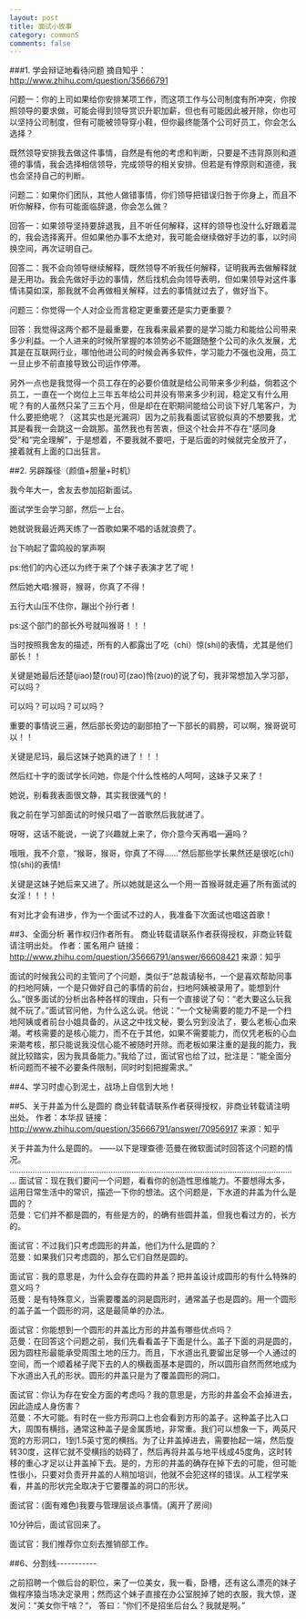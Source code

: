 ```yaml
---
layout: post
title: 面试小故事
category: commonS
comments: false
---
```

###1. 学会辩证地看待问题
摘自知乎：http://www.zhihu.com/question/35666791

问题一：你的上司如果给你安排某项工作，而这项工作与公司制度有所冲突，你按照领导的要求做，可能会得到领导赏识升职加薪，但也有可能因此被开除，你也可以坚持公司制度，但有可能被领导穿小鞋，但你最终能落个公司好员工，你会怎么选择？

既然领导安排我去做这件事情，自然是有他的考虑和判断，只要是不违背原则和道德的事情，我会选择相信领导，完成领导的相关安排。但若是有悖原则和道德，我也会坚持自己的判断。

问题二：如果你们团队，其他人做错事情，你们领导把错误归咎于你身上，而且不听你解释，你有可能面临辞退，你会怎么做？

回答一：如果领导坚持要辞退我，且不听任何解释，这样的领导也没什么好跟着混的，我会选择离开。但如果他办事不太绝对，我可能会继续做好手边的事，以时间换空间，再次证明自己。

回答二：我不会向领导继续解释，既然领导不听我任何解释，证明我再去做解释就是无用功。我会先做好手边的事情，然后找机会向领导表明，但如果领导对这件事情讳莫如深，那我就不会再做相关解释，过去的事情就过去了，做好当下。

问题三：你觉得一个人对企业而言稳定更重要还是实力更重要？

回答：我觉得这两个都不是最重要，在我看来最紧要的是学习能力和能给公司带来多少利益。一个人进来的时候所掌握的本领势必不能跟随整个公司的永久发展，尤其是在互联网行业，哪怕他进公司的时候会再多软件，学习能力不强也没用，员工一旦止步不前直接导致公司运作停滞。

另外一点也是我觉得一个员工存在的必要价值就是给公司带来多少利益，倘若这个员工，一直在一个岗位上三年五年给公司并没有带来多少利润，稳定又有什么用呢？有的人虽然只呆了三五个月，但是却在在职期间能给公司谈下好几笔客户，为什么要拒绝呢？（这其实也是光漏洞）因为之前我看面试官貌似真的不想要我，尤其是看我一会跳这一会跳那。虽然我也有苦衷，但这个社会并不存在“感同身受”和“完全理解”，于是想着，不要我就不要吧，于是后面的时候就完全放开了，接着就有上面的口出狂言。

##2. 另辟蹊径（颜值+胆量+时机）

我今年大一，舍友去参加招新面试。

面试学生会学习部，然后一上台。

她就说我最近两天练了一首歌如果不唱的话就浪费了。

台下响起了雷鸣般的掌声啊

ps:他们的内心还以为终于来了个妹子表演才艺了呢！

然后她大唱:猴哥，猴哥，你真了不得！

五行大山压不住你，蹦出个孙行者！

ps:这个部门的部长外号就叫猴哥！！！

当时按照我舍友的描述，所有的人都露出了吃（chi）惊(shi)的表情，尤其是他们部长！！

关键是她最后还楚(jiao)楚(rou)可(zao)怜(zuo)的说了句，我非常想加入学习部，可以吗？

可以吗？可以吗？可以吗？

重要的事情说三遍，然后部长旁边的副部拍了一下部长的肩膀，可以啊，猴哥说可以！！

关键是尼玛，最后这妹子她真的进了！！！

然后红十字的面试学长问她，你是个什么性格的人呵呵，这妹子又来了！

她说，别看我表面很文静，其实我很骚气的！

我之前在学习部面试的时候只唱了一首歌然后我就进了。

呀呀，这话不能说，一说了兴趣就上来了，你介意今天再唱一遍吗？

 哦哦，我不介意，“猴哥，猴哥，你真了不得……”然后那些学长果然还是很吃(chi)惊(shi)的表情!

关键是这妹子她后来又进了。所以她就是这么一个用一首猴哥就走遍了所有面试的女淫！！！！

有对比才会有进步，作为一个面试不过的人，我准备下次面试也唱这首歌！

##3、全面分析
著作权归作者所有。
商业转载请联系作者获得授权，非商业转载请注明出处。
作者：匿名用户
链接：http://www.zhihu.com/question/35666791/answer/66608421
来源：知乎

面试的时候我公司的主管问了个问题，类似于“总裁请秘书，一个是喜欢帮助同事的扫地阿姨，一个是只做好自己的事情的前台，扫地阿姨被录用了。能想到什么。”很多面试的分析出各种各样的理由，只有一个直接说了句：“老大要这么玩我就不玩了。”面试官问他，为什么这么说。他说：“一个文秘需要的能力不是一个扫地阿姨或者前台小姐具备的，从这之中找文秘，要么穷到没法了，要么老板心血来潮。考核需要的是核心能力，而不在于其他，如果不需要能力，而仅凭老板的心血来潮考核，那只能说我没信心能不被随时开除。而老板如果注重的是我的能力，我就比较踏实，因为我具备能力。”我给了过，面试官也给了过，批注是：“能全面分析问题而不被不必要条件限制，同时时刻把握需求。”

##4、学习时虚心到泥土，战场上自信到大地！

##5、关于井盖为什么是圆的
商业转载请联系作者获得授权，非商业转载请注明出处。
作者：本华叔
链接：http://www.zhihu.com/question/35666791/answer/70956917
来源：知乎

关于井盖为什么是圆的。
——以下是理查德·范曼在微软面试时回答这个问题的情况。
 ………………………………………………………………………………………………………………
面试官：现在我们要问一个问题，看看你的创造性思维能力。不要想得太多，运用日常生活中的常识，描述一下你的想法。这个问题是，下水道的井盖为什么是圆的？   
范曼：它们并不都是圆的，有些是方的，的确有些圆井盖，但我也看过方的，长方的。

面试官：不过我们只考虑圆形的井盖，他们为什么是圆的？   
范曼：如果我们只考虑圆的，那么它们自然是圆的。

面试官：我的意思是，为什么会存在圆的井盖？把井盖设计成圆形的有什么特殊的意义吗？  
范曼：是有特殊意义，当需要覆盖的洞是圆形时，通常盖子也是圆的。用一个圆形的盖子盖一个圆形的洞，这是最简单的办法。  

面试官：你能想到一个圆形的井盖比方形的井盖有哪些优点吗？  
范曼：在回答这个问题之前，我们先看看盖子下面是什么。盖子下面的洞是圆的，因为圆柱形最能承受周围土地的压力。而且，下水道出孔要留出足够一个人通过的空间，而一个顺着梯子爬下去的人的横截面基本是圆的，所以圆形自然而然地成为下水道出入孔的形状。圆形的井盖只是为了覆盖圆形的洞口。  

面试官：你认为存在安全方面的考虑吗？我的意思是，方形的井盖会不会掉进去，因此造成人身伤害？  
范曼：不大可能。有时在一些方形洞口上也会看到方形的盖子。这种盖子比入口大，周围有横挡，通常这种盖子是金属质地，非常重。我们可以想象一下，两英尺宽的方形洞口，1到1.5英寸宽的横挡。为了让井盖掉进去，需要抬起一端，然后旋转30度，这样它就不受横挡的妨碍了，然后再将井盖与地平线成45度角，这时转移的重心才足以让井盖掉下去。是的，方形的井盖的确存在掉下去的可能，但可能性很小，只要对负责开井盖的人稍加培训，他就不会犯这样的错误。从工程学来看，井盖的形状完全取决于它要覆盖的洞口的形状。

面试官：(面有难色)我要与管理层谈点事情。(离开了房间)

10分钟后，面试官回来了。

面试官：我们推荐你立刻去推销部工作。

##6、分割线-----------

之前招聘一个做后台的职位，来了一位美女，我一看，卧槽，还有这么漂亮的妹子做程序猿当场决定录用；然而这个妹子直接在办公室脱掉了她的衣服，我大惊，遂发问：“美女你干啥？“， 答曰：”你们不是招坐后台么？我就是啊。”
